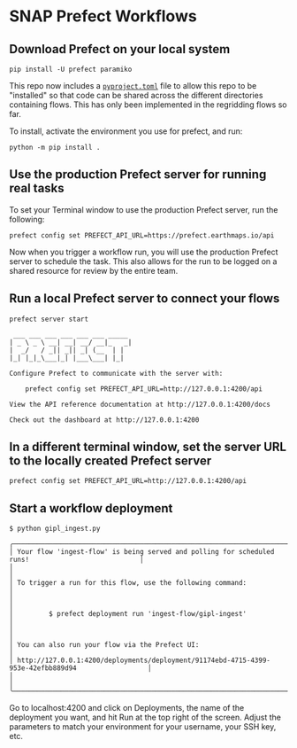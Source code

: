 # SNAP Prefect Workflows

## Download Prefect on your local system

`pip install -U prefect paramiko`

This repo now includes a [`pyproject.toml`](pyproject.toml) file to allow this repo to be "installed" so that code can be shared across the different directories containing flows. This has only been implemented in the regridding flows so far. 

To install, activate the environment you use for prefect, and run:

```
python -m pip install .
```

## Use the production Prefect server for running real tasks

To set your Terminal window to use the production Prefect server, run the following:

`prefect config set PREFECT_API_URL=https://prefect.earthmaps.io/api`

Now when you trigger a workflow run, you will use the production Prefect server to schedule the task. This also allows for the run to be logged on a shared resource for review by the entire team.

## Run a local Prefect server to connect your flows

```
prefect server start

 ___ ___ ___ ___ ___ ___ _____
| _ \ _ \ __| __| __/ __|_   _|
|  _/   / _|| _|| _| (__  | |
|_| |_|_\___|_| |___\___| |_|

Configure Prefect to communicate with the server with:

    prefect config set PREFECT_API_URL=http://127.0.0.1:4200/api

View the API reference documentation at http://127.0.0.1:4200/docs

Check out the dashboard at http://127.0.0.1:4200
```

## In a different terminal window, set the server URL to the locally created Prefect server

`prefect config set PREFECT_API_URL=http://127.0.0.1:4200/api`

## Start a workflow deployment

```
$ python gipl_ingest.py

╭────────────────────────────────────────────────────────────────────────────────────────────────────╮
│ Your flow 'ingest-flow' is being served and polling for scheduled runs!                            │
│                                                                                                    │
│ To trigger a run for this flow, use the following command:                                         │
│                                                                                                    │
│         $ prefect deployment run 'ingest-flow/gipl-ingest'                                         │
│                                                                                                    │
│ You can also run your flow via the Prefect UI:                                                     │
│ http://127.0.0.1:4200/deployments/deployment/91174ebd-4715-4399-953e-42efbb889d94                  │
│                                                                                                    │
╰────────────────────────────────────────────────────────────────────────────────────────────────────╯
```

Go to localhost:4200 and click on Deployments, the name of the deployment you want, and hit Run at the top right of the screen. Adjust the parameters to match your environment for your username, your SSH key, etc.

